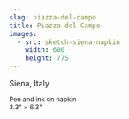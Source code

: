 ```yaml
---
slug: piazza-del-campo
title: Piazza del Campo  
images:
  - src: sketch-siena-napkin
    width: 600
    height: 775
---
```

Siena, Italy

<small>Pen and ink on napkin<br>3.3" × 6.3"</small>
